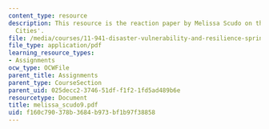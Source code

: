 ```yaml
---
content_type: resource
description: This resource is the reaction paper by Melissa Scudo on the topic 'Resilient
  Cities'.
file: /media/courses/11-941-disaster-vulnerability-and-resilience-spring-2005/f160c790378b3684b973bf1b97f38858_melissa_scudo9.pdf
file_type: application/pdf
learning_resource_types:
- Assignments
ocw_type: OCWFile
parent_title: Assignments
parent_type: CourseSection
parent_uid: 025decc2-3746-51df-f1f2-1fd5ad489b6e
resourcetype: Document
title: melissa_scudo9.pdf
uid: f160c790-378b-3684-b973-bf1b97f38858
---
```

